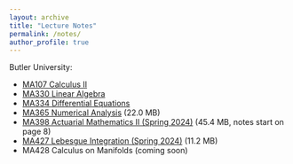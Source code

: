 ```yaml
---
layout: archive
title: "Lecture Notes"
permalink: /notes/
author_profile: true
---
```

Butler University:
- [MA107 Calculus II](\notes\calcii)
- [MA330 Linear Algebra](\notes\linear)
- [MA334 Differential Equations](\notes\diffeq)
- [MA365 Numerical Analysis](\files\numerical.pdf) (22.0 MB)
- [MA398 Actuarial Mathematics II (Spring 2024)](\files\MA398.pdf) (45.4 MB, notes start on page 8)
- [MA427 Lebesgue Integration (Spring 2024)](\files\lebesgue.pdf) (11.2 MB)
- MA428 Calculus on Manifolds (coming soon)